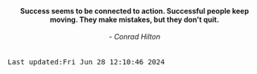 
<div align="center"><b><span>Success seems to be connected to action. Successful people keep moving. They make mistakes, but they don't quit.</span></b><br><br><i> - Conrad Hilton</i></div>
<br><br><kbd>Last updated:Fri Jun 28 12:10:46 2024</kbd>